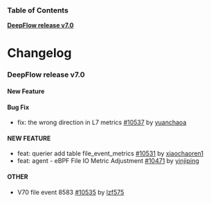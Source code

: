 ### Table of Contents

**[DeepFlow release v7.0](#v7.0)**<br/>

# Changelog

### <a id="v7.0"></a>DeepFlow release v7.0

#### New Feature

#### Bug Fix
* fix: the wrong direction in L7 metrics [#10537](https://github.com/deepflowio/deepflow/pull/10537) by [yuanchaoa](https://github.com/yuanchaoa)


#### NEW FEATURE
* feat: querier add table file_event_metrics [#10531](https://github.com/deepflowio/deepflow/pull/10531) by [xiaochaoren1](https://github.com/xiaochaoren1)
* feat: agent - eBPF File IO Metric Adjustment [#10471](https://github.com/deepflowio/deepflow/pull/10471) by [yinjiping](https://github.com/yinjiping)


#### OTHER
* V70 file event 8583 [#10535](https://github.com/deepflowio/deepflow/pull/10535) by [lzf575](https://github.com/lzf575)
